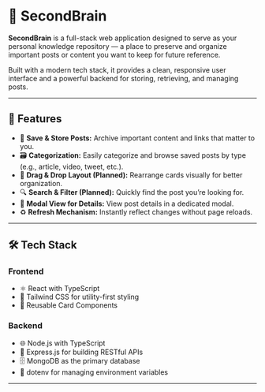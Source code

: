 # 🧠 SecondBrain

**SecondBrain** is a full-stack web application designed to serve as your personal knowledge repository — a place to preserve and organize important posts or content you want to keep for future reference.

Built with a modern tech stack, it provides a clean, responsive user interface and a powerful backend for storing, retrieving, and managing posts.

---

## 🚀 Features

- 📌 **Save & Store Posts:** Archive important content and links that matter to you.
- 🗃️ **Categorization:** Easily categorize and browse saved posts by type (e.g., article, video, tweet, etc.).
- 🧭 **Drag & Drop Layout (Planned):** Rearrange cards visually for better organization.
- 🔍 **Search & Filter (Planned):** Quickly find the post you’re looking for.
- 📝 **Modal View for Details:** View post details in a dedicated modal.
- ♻️ **Refresh Mechanism:** Instantly reflect changes without page reloads.

---

## 🛠️ Tech Stack

### Frontend
- ⚛️ React with TypeScript
- 🎨 Tailwind CSS for utility-first styling
- 🧩 Reusable Card Components

### Backend
- 🌐 Node.js with TypeScript
- 🚀 Express.js for building RESTful APIs
- 🗄️ MongoDB as the primary database
- 🔐 dotenv for managing environment variables

---